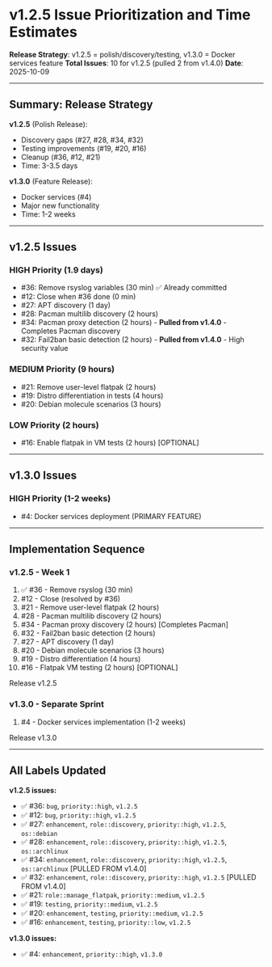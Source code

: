 # v1.2.5 Issue Prioritization and Time Estimates

**Release Strategy**: v1.2.5 = polish/discovery/testing, v1.3.0 = Docker services feature
**Total Issues**: 10 for v1.2.5 (pulled 2 from v1.4.0)
**Date**: 2025-10-09

---

## Summary: Release Strategy

**v1.2.5** (Polish Release):
- Discovery gaps (#27, #28, #34, #32)
- Testing improvements (#19, #20, #16)
- Cleanup (#36, #12, #21)
- Time: 3-3.5 days

**v1.3.0** (Feature Release):
- Docker services (#4)
- Major new functionality
- Time: 1-2 weeks

---

## v1.2.5 Issues

### HIGH Priority (1.9 days)
- #36: Remove rsyslog variables (30 min) ✅ Already committed
- #12: Close when #36 done (0 min)
- #27: APT discovery (1 day)
- #28: Pacman multilib discovery (2 hours)
- #34: Pacman proxy detection (2 hours) - **Pulled from v1.4.0** - Completes Pacman discovery
- #32: Fail2ban basic detection (2 hours) - **Pulled from v1.4.0** - High security value

### MEDIUM Priority (9 hours)
- #21: Remove user-level flatpak (2 hours)
- #19: Distro differentiation in tests (4 hours)
- #20: Debian molecule scenarios (3 hours)

### LOW Priority (2 hours)
- #16: Enable flatpak in VM tests (2 hours) [OPTIONAL]

---

## v1.3.0 Issues

### HIGH Priority (1-2 weeks)
- #4: Docker services deployment (PRIMARY FEATURE)

---

## Implementation Sequence

### v1.2.5 - Week 1
1. ✅ #36 - Remove rsyslog (30 min)
2. #12 - Close (resolved by #36)
3. #21 - Remove user-level flatpak (2 hours)
4. #28 - Pacman multilib discovery (2 hours)
5. #34 - Pacman proxy discovery (2 hours) [Completes Pacman]
6. #32 - Fail2ban basic detection (2 hours)
7. #27 - APT discovery (1 day)
8. #20 - Debian molecule scenarios (3 hours)
9. #19 - Distro differentiation (4 hours)
10. #16 - Flatpak VM testing (2 hours) [OPTIONAL]

Release v1.2.5

### v1.3.0 - Separate Sprint
1. #4 - Docker services implementation (1-2 weeks)

Release v1.3.0

---

## All Labels Updated

**v1.2.5 issues:**
- ✅ #36: `bug`, `priority::high`, `v1.2.5`
- ✅ #12: `bug`, `priority::high`, `v1.2.5`
- ✅ #27: `enhancement`, `role::discovery`, `priority::high`, `v1.2.5`, `os::debian`
- ✅ #28: `enhancement`, `role::discovery`, `priority::high`, `v1.2.5`, `os::archlinux`
- ✅ #34: `enhancement`, `role::discovery`, `priority::high`, `v1.2.5`, `os::archlinux` [PULLED FROM v1.4.0]
- ✅ #32: `enhancement`, `role::discovery`, `priority::high`, `v1.2.5` [PULLED FROM v1.4.0]
- ✅ #21: `role::manage_flatpak`, `priority::medium`, `v1.2.5`
- ✅ #19: `testing`, `priority::medium`, `v1.2.5`
- ✅ #20: `enhancement`, `testing`, `priority::medium`, `v1.2.5`
- ✅ #16: `enhancement`, `testing`, `priority::low`, `v1.2.5`

**v1.3.0 issues:**
- ✅ #4: `enhancement`, `priority::high`, `v1.3.0`
